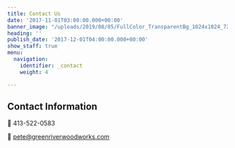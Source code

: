 ```yaml
---
title: Contact Us
date: '2017-11-01T03:00:00.000+00:00'
banner_image: "/uploads/2019/08/05/FullColor_TransparentBg_1024x1024_72dpi.png"
heading: ''
publish_date: '2017-12-01T04:00:00.000+00:00'
show_staff: true
menu:
  navigation:
    identifier: _contact
    weight: 4

---
```


## Contact Information

📱 413-522-0583

📧 pete@greenriverwoodworks.com